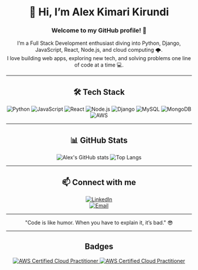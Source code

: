 <div align="center">

# 👋 Hi, I’m Alex Kimari Kirundi
### Welcome to my GitHub profile! 🚀

I’m a Full Stack Development enthusiast diving into Python, Django, JavaScript, React, Node.js, and cloud computing 🌩️.  
I love building web apps, exploring new tech, and solving problems one line of code at a time 💻.

---

## 🛠️ Tech Stack

![Python](https://img.shields.io/badge/Python-3776AB?style=for-the-badge&logo=python&logoColor=white)
![JavaScript](https://img.shields.io/badge/JavaScript-F7DF1E?style=for-the-badge&logo=javascript&logoColor=black)
![React](https://img.shields.io/badge/React-61DAFB?style=for-the-badge&logo=react&logoColor=black)
![Node.js](https://img.shields.io/badge/Node.js-339933?style=for-the-badge&logo=node.js&logoColor=white)
![Django](https://img.shields.io/badge/Django-092E20?style=for-the-badge&logo=django&logoColor=white)
![MySQL](https://img.shields.io/badge/MySQL-4479A1?style=for-the-badge&logo=mysql&logoColor=white)
![MongoDB](https://img.shields.io/badge/MongoDB-47A248?style=for-the-badge&logo=mongodb&logoColor=white)
![AWS](https://img.shields.io/badge/AWS-232F3E?style=for-the-badge&logo=amazon-aws&logoColor=white)

---

## 📊 GitHub Stats

![Alex's GitHub stats](https://github-readme-stats.vercel.app/api?username=AlexkLearn&show_icons=true&theme=radical)
![Top Langs](https://github-readme-stats.vercel.app/api/top-langs/?username=AlexkLearn&layout=compact&theme=radical)

---

## 📫 Connect with me

[![LinkedIn](https://img.shields.io/badge/LinkedIn-0A66C2?style=for-the-badge&logo=linkedin&logoColor=white)](https://www.linkedin.com/in/alex-kimari)  
[![Email](https://img.shields.io/badge/Email-D14836?style=for-the-badge&logo=gmail&logoColor=white)](mailto:kimaria117@gmail.com)

---

<div align="center">
"Code is like humor. When you have to explain it, it’s bad." 😎
</div>  

---  

## Badges  

<div align="center">

<a href="https://www.credly.com/badges/db2820a0-a8cf-4b9e-9dda-10b4a611b447/public_url" target="_blank">
  <img src="https://images.credly.com/size/110x110/images/00634f82-b07f-4bbd-a6bb-53de397fc3a6/image.png" alt="AWS Certified Cloud Practitioner"/>
</a>  

<a href="https://www.credly.com/badges/8e7c24db-050f-43a5-8bf1-859026ac388a/public_url" target="_blank">
  <img src="https://images.credly.com/size/340x340/images/44e2c252-5d19-4574-9646-005f7225bf53/image.png" alt="AWS Certified Cloud Practitioner"/>
</a>

</div>


</div>
